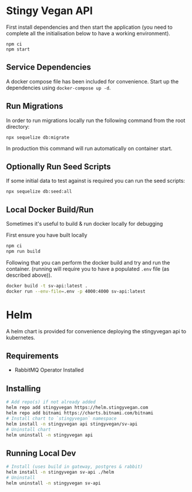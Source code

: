 # Stingy Vegan API

First install dependencies and then start the application (you need to complete all the initialisation below to have a working environment).

```
npm ci
npm start
```

## Service Dependencies

A docker compose file has been included for convenience. Start up the dependencies using `docker-compose up -d`.

## Run Migrations

In order to run migrations locally run the following command from the root directory:

```
npx sequelize db:migrate
```

In production this command will run automatically on container start.

## Optionally Run Seed Scripts

If some initial data to test against is required you can run the seed scripts:

```
npx sequelize db:seed:all
```

## Local Docker Build/Run

Sometimes it's useful to build & run docker locally for debugging

First ensure you have built locally

```sh
npm ci
npm run build
```

Following that you can perform the docker build and try and run the container. (running will require you to have a populated `.env` file (as described above)).

```sh
docker build -t sv-api:latest .
docker run --env-file=.env -p 4000:4000 sv-api:latest
```

# Helm

A helm chart is provided for convenience deploying the stingyvegan api to kubernetes.

## Requirements

- RabbitMQ Operator Installed

## Installing

```sh
# Add repo(s) if not already added
helm repo add stingyvegan https://helm.stingyvegan.com
helm repo add bitnami https://charts.bitnami.com/bitnami
# Install chart to `stingyvegan` namespace
helm install -n stingyvegan api stingyvegan/sv-api
# Uninstall chart
helm uninstall -n stingyvegan api
```

## Running Local Dev

```sh
# Install (uses build in gateway, postgres & rabbit)
helm install -n stingyvegan sv-api ./helm
# Uninstall
helm uninstall -n stingyvegan sv-api
```
